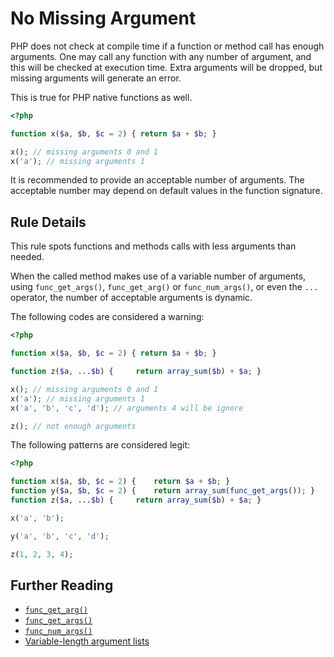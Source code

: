 <!-- Good Practices -->
# No Missing Argument

PHP does not check at compile time if a function or method call has enough arguments. One may call any function with any number of argument, and this will be checked at execution time. Extra arguments will be dropped, but missing arguments will generate an error. 

This is true for PHP native functions as well.

```php
<?php

function x($a, $b, $c = 2) { return $a + $b; }

x(); // missing arguments 0 and 1
x('a'); // missing arguments 1 

```


It is recommended to provide an acceptable number of arguments. The acceptable number may depend on default values in the function signature.


## Rule Details

This rule spots functions and methods calls with less arguments than needed. 

When the called method makes use of a variable number of arguments, using `func_get_args()`, `func_get_arg()` or `func_num_args()`, or even the `...` operator, the number of acceptable arguments is dynamic.


The following codes are considered a warning:

```php
<?php

function x($a, $b, $c = 2) { return $a + $b; }

function z($a, ...$b) { 	return array_sum($b) + $a; }

x(); // missing arguments 0 and 1
x('a'); // missing arguments 1 
x('a', 'b', 'c', 'd'); // arguments 4 will be ignore 

z(); // not enough arguments

```

The following patterns are considered legit:

```php
<?php

function x($a, $b, $c = 2) { 	return $a + $b; }
function y($a, $b, $c = 2) { 	return array_sum(func_get_args()); }
function z($a, ...$b) { 	return array_sum($b) + $a; }

x('a', 'b'); 

y('a', 'b', 'c', 'd'); 

z(1, 2, 3, 4); 

```



## Further Reading

* [`func_get_arg()`](http://php.net/function.func-get-arg)
* [`func_get_args()`](http://php.net/aliases)
* [`func_num_args()`](http://php.net/function.func-num-args)
* [Variable-length argument lists](http://php.net/functions.arguments.php#functions.variable-arg-list)
